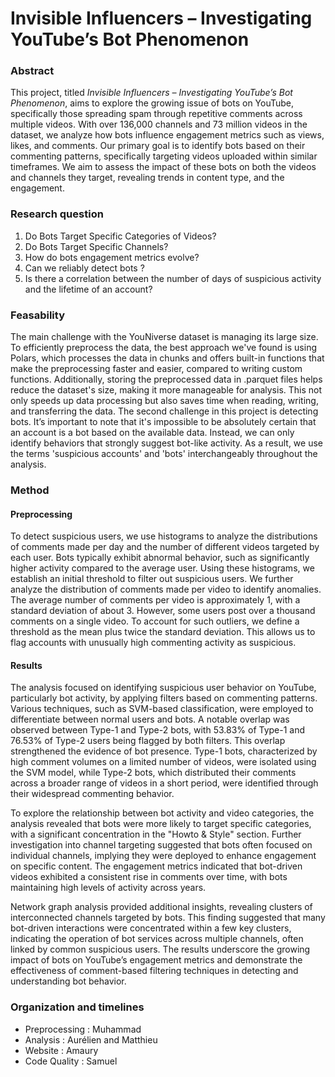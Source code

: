 # Invisible Influencers – Investigating YouTube’s Bot Phenomenon 

### Abstract

This project, titled *Invisible Influencers – Investigating YouTube’s Bot Phenomenon*, aims to explore the growing issue of bots on YouTube, specifically those spreading spam through repetitive comments across multiple videos. With over 136,000 channels and 73 million videos in the dataset, we analyze how bots influence engagement metrics such as views, likes, and comments. Our primary goal is to identify bots based on their commenting patterns, specifically targeting videos uploaded within similar timeframes. We aim to assess the impact of these bots on both the videos and channels they target, revealing trends in content type, and the engagement. 

### Research question
1. Do Bots Target Specific Categories of Videos?
2. Do Bots Target Specific Channels?
3. How do bots engagement metrics evolve?
4. Can we reliably detect bots ?
5. Is there a correlation between the number of days of suspicious activity and the lifetime of an account?

### Feasability

The main challenge with the YouNiverse dataset is managing its large size. To efficiently preprocess the data, the best approach we've found is using Polars, which processes the data in chunks and offers built-in functions that make the preprocessing faster and easier, compared to writing custom functions. Additionally, storing the preprocessed data in .parquet files helps reduce the dataset's size, making it more manageable for analysis. This not only speeds up data processing but also saves time when reading, writing, and transferring the data.
The second challenge in this project is detecting bots. It’s important to note that it's impossible to be absolutely certain that an account is a bot based on the available data. Instead, we can only identify behaviors that strongly suggest bot-like activity. As a result, we use the terms 'suspicious accounts' and 'bots' interchangeably throughout the analysis.

### Method
#### Preprocessing
To detect suspicious users, we use histograms to analyze the distributions of comments made per day and the number of different videos targeted by each user. Bots typically exhibit abnormal behavior, such as significantly higher activity compared to the average user. Using these histograms, we establish an initial threshold to filter out suspicious users.
We further analyze the distribution of comments made per video to identify anomalies. The average number of comments per video is approximately 1, with a standard deviation of about 3. However, some users post over a thousand comments on a single video. To account for such outliers, we define a threshold as the mean plus twice the standard deviation. This allows us to flag accounts with unusually high commenting activity as suspicious.
#### Results
The analysis focused on identifying suspicious user behavior on YouTube, particularly bot activity, by applying filters based on commenting patterns. Various techniques, such as SVM-based classification, were employed to differentiate between normal users and bots. A notable overlap was observed between Type-1 and Type-2 bots, with 53.83% of Type-1 and 76.53% of Type-2 users being flagged by both filters. This overlap strengthened the evidence of bot presence. Type-1 bots, characterized by high comment volumes on a limited number of videos, were isolated using the SVM model, while Type-2 bots, which distributed their comments across a broader range of videos in a short period, were identified through their widespread commenting behavior.

To explore the relationship between bot activity and video categories, the analysis revealed that bots were more likely to target specific categories, with a significant concentration in the "Howto & Style" section. Further investigation into channel targeting suggested that bots often focused on individual channels, implying they were deployed to enhance engagement on specific content. The engagement metrics indicated that bot-driven videos exhibited a consistent rise in comments over time, with bots maintaining high levels of activity across years.

Network graph analysis provided additional insights, revealing clusters of interconnected channels targeted by bots. This finding suggested that many bot-driven interactions were concentrated within a few key clusters, indicating the operation of bot services across multiple channels, often linked by common suspicious users. The results underscore the growing impact of bots on YouTube’s engagement metrics and demonstrate the effectiveness of comment-based filtering techniques in detecting and understanding bot behavior.

### Organization and timelines

- Preprocessing : Muhammad
- Analysis : Aurélien and Matthieu
- Website : Amaury
- Code Quality : Samuel
